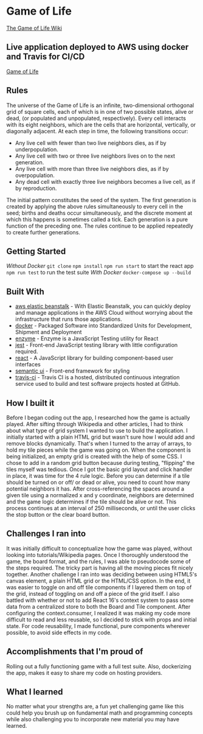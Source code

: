 # Game of Life
[The Game of Life Wiki](https://en.wikipedia.org/wiki/Conway%27s_Game_of_Life)

## Live application deployed to AWS using docker and Travis for CI/CD
[Game of Life](http://gameoflife-env.txiujkakdk.us-east-1.elasticbeanstalk.com/)

## Rules

The universe of the Game of Life is an infinite, two-dimensional orthogonal grid of square cells, each of which is in one of two possible states, alive or dead, (or populated and unpopulated, respectively). Every cell interacts with its eight neighbors, which are the cells that are horizontal, vertically, or diagonally adjacent. At each step in time, the following transitions occur:

* Any live cell with fewer than two live neighbors dies, as if by underpopulation.
* Any live cell with two or three live neighbors lives on to the next generation.
* Any live cell with more than three live neighbors dies, as if by overpopulation.
* Any dead cell with exactly three live neighbors becomes a live cell, as if by reproduction.

The initial pattern constitutes the seed of the system. The first generation is created by applying the above rules simultaneously to every cell in the seed; births and deaths occur simultaneously, and the discrete moment at which this happens is sometimes called a tick. Each generation is a pure function of the preceding one. The rules continue to be applied repeatedly to create further generations.

## Getting Started
*Without Docker*
`git clone`
`npm install`
`npm run start` to start the react app
`npm run test` to run the test suite
*With Docker*
`docker-compose up --build`

## Built With
* [aws elastic beanstalk](https://aws.amazon.com/) - With Elastic Beanstalk, you can quickly deploy and manage applications in the AWS Cloud without worrying about the infrastructure that runs those applications.
* [docker](https://www.docker.com) - Packaged Software into Standardized Units for Development, Shipment and Deployment
* [enzyme](https://airbnb.io/enzyme/) - Enzyme is a JavaScript Testing utility for React
* [jest](https://jestjs.io/) - Front-end JavaScript testing library with little configuration required. 
* [react](https://reactjs.org/) - A JavaScript library for building component-based user interfaces
* [semantic ui](https://semantic-ui.com/) - Front-end framework for styling
* [travis-ci](https://travis-ci.org) - Travis CI is a hosted, distributed continuous integration service used to build and test software projects hosted at GitHub.

## How I built it
Before I began coding out the app, I researched how the game is actually played. After sifting through Wikipedia and other articles, I had to think about what type of grid system I wanted to use to build the application. I initially started with a plain HTML grid but wasn't sure how I would add and remove blocks dynamically. That's when I turned to the array of arrays, to hold my tile pieces while the game was going on. When the component is being initialized, an empty grid is created with the help of some CSS. I chose to add in a random grid button because during testing, "flipping" the tiles myself was tedious. Once I got the basic grid layout and click handler in place, it was time for the 4 rule logic. Before you can determine if a tile should be turned on or off/ or dead or alive, you need to count how many potential neighbors it has. After cross-referencing the spaces around a given tile using a normalized x and y coordinate, neighbors are determined and the game logic determines if the tile should be alive or not. This process continues at an interval of 250 milliseconds, or until the user clicks the stop button or the clear board button.

## Challenges I ran into
It was initially difficult to conceptualize how the game was played, without looking into tutorials/Wikipedia pages. Once I thoroughly understood the game, the board format, and the rules, I was able to pseudocode some of the steps required. The tricky part is having all the moving pieces fit nicely together. Another challenge I ran into was deciding between using HTML5's canvas element, a plain HTML grid or the HTML/CSS option. In the end, it was easier to toggle on and off tile components if I layered them on top of the grid, instead of toggling on and off a piece of the grid itself. I also battled with whether or not to add React 16's context system to pass some data from a centralized store to both the Board and Tile component. After configuring the context.consumer, I realized it was making my code more difficult to read and less reusable, so I decided to stick with props and initial state. For code reusability, I made functional, pure components wherever possible, to avoid side effects in my code.

## Accomplishments that I'm proud of
Rolling out a fully functioning game with a full test suite. Also, dockerizing the app, makes it easy to share my code on hosting providers.

## What I learned
No matter what your strengths are, a fun yet challenging game like this could help you brush up on fundamental math and programming concepts while also challenging you to incorporate new material you may have learned.
